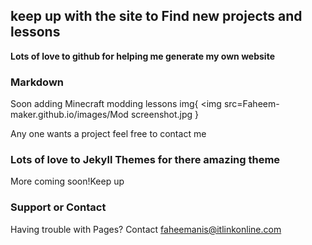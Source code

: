 ## keep up with the site to Find new projects and lessons 




**Lots of love to github for helping me generate my own website**
### Markdown

Soon adding Minecraft modding lessons
    img{
        <img src=Faheem-maker.github.io/images/Mod screenshot.jpg
        }


Any one wants a project feel free to contact me

### Lots of love to Jekyll Themes for there amazing theme

More coming soon!Keep up
### Support or Contact

Having trouble with Pages? Contact faheemanis@itlinkonline.com

